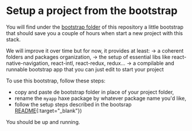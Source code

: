 ---
---
# Setup a project from the bootstrap

You will find under the [bootstrap folder]() of this repository a little bootstrap that should save you a couple of hours when start a new project with this stack.

We will improve it over time but for now, it provides at least:
-> a coherent folders and packages organization,
-> the setup of essential libs like react-native-navigation, react-intl, react-redux, redux...
-> a compilable and runnable bootstrap app that you can just edit to start your project

To use this bootstrap, follow these steps:
- copy and paste de bootstrap folder in place of your project folder,
- rename the `myapp` haxe package by whatever package name you'd like,
- follow the setup steps described in the bootsrap [README](site.github.repository_url/bootstrap/README.md}}){:target="_blank"})

You should be up and running.
